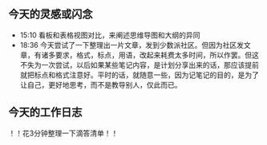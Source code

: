 ## 今天的灵感或闪念

- 15:10 看板和表格视图对比，来阐述思维导图和大纲的异同<br>
- 18:36 今天尝试了一下整理出一片文章，发到少数派社区。但因为社区发文章，有诸多要求，格式，标点，用语，改起来耗费太多时间，所以作罢。但这不失为一次尝试，以后如果某些笔记内容，是计划分享出来的话，那应该提前就把标点和格式注意好。平时的话，就随意一些，因为记笔记的目的，是为了让自己，更好地思考，而不是教导别人，仅此而已。

## 今天的工作日志

！！花3分钟整理一下滴答清单！！
